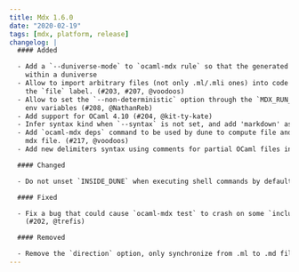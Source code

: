 ```yaml
---
title: Mdx 1.6.0
date: "2020-02-19"
tags: [mdx, platform, release]
changelog: |
  #### Added

  - Add a `--duniverse-mode` to `ocaml-mdx rule` so that the generated rules work
    within a duniverse
  - Allow to import arbitrary files (not only .ml/.mli ones) into code blocks using
    the `file` label. (#203, #207, @voodoos)
  - Allow to set the `--non-deterministic` option through the `MDX_RUN_NON_DETERMINISTIC`
    env variables (#208, @NathanReb)
  - Add support for OCaml 4.10 (#204, @kit-ty-kate)
  - Infer syntax kind when `--syntax` is not set, and add 'markdown' as an alias to 'normal' (#222, @gpetiot)
  - Add `ocaml-mdx deps` command to be used by dune to compute file and dir dependencies of an
    mdx file. (#217, @voodoos)
  - Add new delimiters syntax using comments for partial OCaml files include (#212, @voodoos).

  #### Changed

  - Do not unset `INSIDE_DUNE` when executing shell commands by default (#224, @NathanReb)

  #### Fixed

  - Fix a bug that could cause `ocaml-mdx test` to crash on some `include` in toplevel code blocks
    (#202, @trefis)

  #### Removed

  - Remove the `direction` option, only synchronize from .ml to .md files (#214, @gpetiot)
---
```

